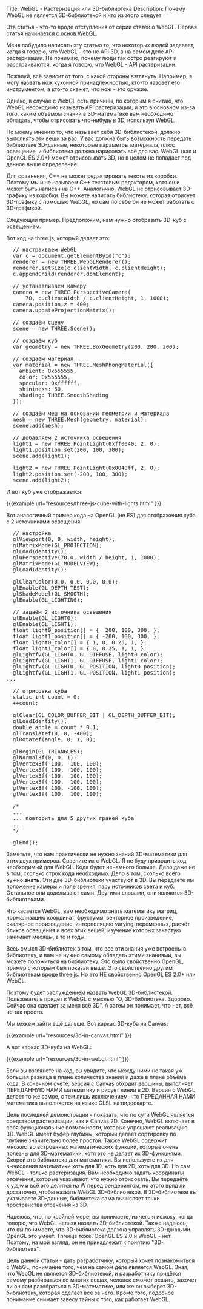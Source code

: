 Title: WebGL - Растеризация или 3D-библиотека
Description: Почему WebGL не является 3D-библиотекой и что из этого следует

Эта статья - что-то вроде отступления от серии статей о WebGL. Первая статья
[начинается с основ WebGL](webgl-fundamentals.html).

Меня побудило написать эту статью то, что некоторых людей задевает, когда я говорю,
что WebGL - это не API 3D, а на самом деле API растеризации. Не понимаю, почему
люди так остро реагируют и расстраиваются, когда я говорю, что WebGL - API растеризации.

Пожалуй, всё зависит от того, с какой стороны взглянуть. Например, я могу назвать
нож кухонной принадлежностью, кто-то назовёт его инструментом, а кто-то скажет,
что нож - это оружие.

Однако, в случае с WebGL есть причины, по которым я считаю, что WebGL необходимо
называть API растеризации, и это в основном из-за того, каким объёмом знаний в
3D-математике вам необходимо обладать, чтобы отрисовать что-нибудь в 3D,
используя WebGL.

По моему мнению то, что называет себя 3D-библиотекой, должно выполнять эти
вещи за вас. У вас должна быть возможность передать библиотеке 3D-данные,
некоторые параметры материала, плюс освещение, и библиотека должна нарисовать
всё для вас. WebGL (как и OpenGL ES 2.0+) может отрисовывать 3D, но в целом
не попадает под данное выше определение.

Для сравнения, C++ не может редактировать тексты из коробки. Поэтому мы и
не называем C++ текстовым редактором, хотя он и может быть написан на C++.
Аналогично, WebGL не отрисовывает 3D-графику из коробки. Вы можете написать
библиотеку, которая отрисует 3D-графику с помощью WebGL, но сам по себе он
не может работать с 3D-графикой.

Следующий пример. Предположим, нам нужно отобразить 3D-куб с освещением.

Вот код на three.js, который делает это:

<pre class="prettyprint showlinemods">
  // настраиваем WebGL
  var c = document.getElementById("c");
  renderer = new THREE.WebGLRenderer();
  renderer.setSize(c.clientWidth, c.clientHeight);
  c.appendChild(renderer.domElement);

  // устанавливаем камеру
  camera = new THREE.PerspectiveCamera(
      70, c.clientWidth / c.clientHeight, 1, 1000);
  camera.position.z = 400;
  camera.updateProjectionMatrix();

  // создаём сцену
  scene = new THREE.Scene();

  // создаём куб
  var geometry = new THREE.BoxGeometry(200, 200, 200);

  // создаём материал
  var material = new THREE.MeshPhongMaterial({
    ambient: 0x555555,
    color: 0x555555,
    specular: 0xffffff,
    shininess: 50,
    shading: THREE.SmoothShading
  });

  // создаём меш на основании геометрии и материала
  mesh = new THREE.Mesh(geometry, material);
  scene.add(mesh);

  // добавляем 2 источника освещения
  light1 = new THREE.PointLight(0xff0040, 2, 0);
  light1.position.set(200, 100, 300);
  scene.add(light1);

  light2 = new THREE.PointLight(0x0040ff, 2, 0);
  light2.position.set(-200, 100, 300);
  scene.add(light2);
</pre>

И вот куб уже отображается:

{{{example url="resources/three-js-cube-with-lights.html" }}}

Вот аналогичный пример кода на OpenGL (не ES) для отображения
куба с 2 источниками освещения.

<pre class="prettyprint showlinemods">
  // настройка
  glViewport(0, 0, width, height);
  glMatrixMode(GL_PROJECTION);
  glLoadIdentity();
  gluPerspective(70.0, width / height, 1, 1000);
  glMatrixMode(GL_MODELVIEW);
  glLoadIdentity();

  glClearColor(0.0, 0.0, 0.0, 0.0);
  glEnable(GL_DEPTH_TEST);
  glShadeModel(GL_SMOOTH);
  glEnable(GL_LIGHTING);

  // задаём 2 источника освещения
  glEnable(GL_LIGHT0);
  glEnable(GL_LIGHT1);
  float light0_position[] = {  200, 100, 300, };
  float light1_position[] = { -200, 100, 300, };
  float light0_color[] = { 1, 0, 0.25, 1, };
  float light1_color[] = { 0, 0.25, 1, 1, };
  glLightfv(GL_LIGHT0, GL_DIFFUSE, light0_color);
  glLightfv(GL_LIGHT1, GL_DIFFUSE, light1_color);
  glLightfv(GL_LIGHT0, GL_POSITION, light0_position);
  glLightfv(GL_LIGHT1, GL_POSITION, light1_position);
...

  // отрисовка куба
  static int count = 0;
  ++count;

  glClear(GL_COLOR_BUFFER_BIT | GL_DEPTH_BUFFER_BIT);
  glLoadIdentity();
  double angle = count * 0.1;
  glTranslatef(0, 0, -400);
  glRotatef(angle, 0, 1, 0);

  glBegin(GL_TRIANGLES);
  glNormal3f(0, 0, 1);
  glVertex3f(-100, -100, 100);
  glVertex3f( 100, -100, 100);
  glVertex3f(-100,  100, 100);
  glVertex3f(-100,  100, 100);
  glVertex3f( 100, -100, 100);
  glVertex3f( 100,  100, 100);

  /*
  ...
  ... повторить для 5 других граней куба
  ...
  */

  glEnd();
</pre>

Заметьте, что нам практически не нужно знаний 3D-математики для этих двух
примеров. Сравните их с WebGL. Я не буду приводить код, необходимый для
WebGL. Кода будет ненамного больше. Дело даже не в том, сколько строк кода
необходимо. Дело в том, сколько всего нужно **знать**. Эти две 3D-библиотеки
участвуют в 3D. Вы передаёте им положение камеры и поле зрения, пару источников
света и куб. Остальное они доделывают сами. Другими словами, они являются
3D-библиотеками.

Что касается WebGL, вам необходимо знать математику матриц, нормализацию
координат, фрустумы, векторное произведение, скалярное произведение,
интерполяцию varying-переменных, расчёт бликов освещения и всех этих вещей,
изучение которых зачастую занимает месяцы, а то и годы.

Весь смысл 3D-библиотек в том, что все эти знания уже встроены в библиотеку,
и вам не нужно самому обладать этими знаниями, вы можете положиться на
библиотеку. Это было свойственно OpenGL, пример с которым был показан выше.
Это свойственно другим библиотекам вроде three.js. Но это НЕ свойственно
OpenGL ES 2.0+ или WebGL.

Поэтому будет заблуждением назвать WebGL 3D-библиотекой. Пользователь придёт
к WebGL с мыслью "О, 3D-библиотека. Здорово. Сейчас она сделает за меня всё 3D".
А затем он понимает, что нет, всё не так просто.

Мы можем зайти ещё дальше. Вот каркас 3D-куба на Canvas:

{{{example url="resources/3d-in-canvas.html" }}}

А вот каркас 3D-куба на WebGL:

{{{example url="resources/3d-in-webgl.html" }}}

Если вы взглянете на код, вы увидите, что между ними не такая уж большая разница
в плане количества знаний и даже в плане объёма кода. В конечном счёте, версия
с Canvas обходит вершины, выполняет ПЕРЕДАННУЮ НАМИ математику и рисует линии
в 2D. Версия с WebGL делает то же самое, с тем лишь исключением, что ПЕРЕДАННАЯ
НАМИ математика выполняется на языке GLSL на видеокарте.

Цель последней демонстрации - показать, что по сути WebGL является средством
растеризации, как и Canvas 2D. Конечно, WebGL включает в себя функциональные
возможности, которые упрощают реализацию 3D. WebGL имеет буфер глубины, который
делает сортировку по глубине значительно более простой. Также WebGL содержит
множество встроенных математических функций, которые очень полезны для
3D-математики, хотя это не делает их 3D-функциями. Скорей это библиотека для
математики. Вы используете их для вычисления математики хоть для 1D, хоть для
2D, хоть для 3D. Но сам WebGL - только растеризация. Вам необходимо задать
координаты отсечения, которые указывают, что нужно отрисовать. Вы передаёте
x,y,z,w и всё это делится на W перед рендерингом, но этого вряд ли достаточно,
чтобы назвать WebGL 3D-библиотекой. В 3D-библиотеке вы указываете 3D-данные,
библиотека сама вычисляет точки пространства отсечения из 3D.

Надеюсь, что, по крайней мере, вы понимаете, из чего я исхожу, когда говорю,
что WebGL нельзя назвать 3D-библиотекой. Также надеюсь, что вы понимаете,
что 3D-библиотека должна управлять 3D-данными. OpenGL это умеет. Three.js
тоже. OpenGL ES 2.0 и WebGL - нет. Поэтому, на мой взгляд, он не принадлежит
к понятию "3D-библиотека".

Цель данной статьи - дать разработчику, который хочет познакомиться с
WebGL, понимание того, чем на самом деле является WebGL. Зная, что WebGL
не является 3D-библиотекой, и разработчику придётся самому разбираться
во многих вещах, человек сможет решить, захочет ли он сам разобраться в
3D-математике, или же он выберет 3D-библиотеку, которая сделает всё за
него. Кроме того, подобное понимание снимает завесу тайны с того, как
работает WebGL.
